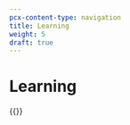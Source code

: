 ```yaml
---
pcx-content-type: navigation
title: Learning
weight: 5
draft: true
---
```


# Learning

{{<directory-listing>}}

